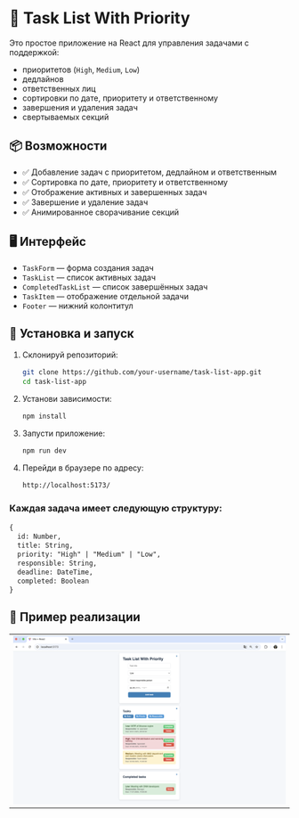 # 📝 Task List With Priority

Это простое приложение на React для управления задачами с поддержкой:

- приоритетов (`High`, `Medium`, `Low`)
- дедлайнов
- ответственных лиц
- сортировки по дате, приоритету и ответственному
- завершения и удаления задач
- свертываемых секций

## 📦 Возможности

- ✅ Добавление задач с приоритетом, дедлайном и ответственным
- ✅ Сортировка по дате, приоритету и ответственному
- ✅ Отображение активных и завершенных задач
- ✅ Завершение и удаление задач
- ✅ Анимированное сворачивание секций

## 🖥️ Интерфейс

- `TaskForm` — форма создания задач
- `TaskList` — список активных задач
- `CompletedTaskList` — список завершённых задач
- `TaskItem` — отображение отдельной задачи
- `Footer` — нижний колонтитул

## 🚀 Установка и запуск

1. Склонируй репозиторий:

   ```bash
   git clone https://github.com/your-username/task-list-app.git
   cd task-list-app
   ```

2. Установи зависимости:

   ```bash
   npm install
   ```

3. Запусти приложение:

   ```bash
   npm run dev
   ```

4. Перейди в браузере по адресу:

   ```bash
   http://localhost:5173/
   ```

### Каждая задача имеет следующую структуру:
```
{
  id: Number,
  title: String,
  priority: "High" | "Medium" | "Low",
  responsible: String,
  deadline: DateTime,
  completed: Boolean
}
```

## 📸 Пример реализации

<table>
  <tr>
    <td><img src="public/result_new.png" style="max-height: 400px;"></td>
  </tr>

</table>
